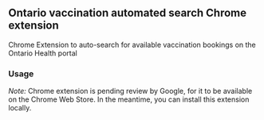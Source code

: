 ## Ontario vaccination automated search Chrome extension
Chrome Extension to auto-search for available vaccination bookings on the Ontario Health portal

### Usage
*Note:* Chrome extension is pending review by Google, for it to be available on the Chrome Web Store. In the meantime, you can install this extension locally.


